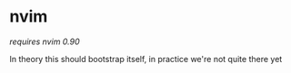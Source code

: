 # nvim

*requires nvim 0.90*

In theory this should bootstrap itself, in practice we're not quite there yet
